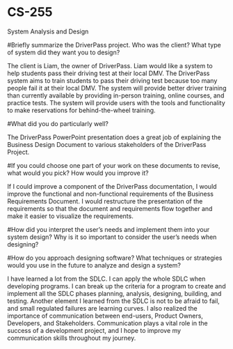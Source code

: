 # CS-255
System Analysis and Design

#Briefly summarize the DriverPass project. Who was the client? What type of system did they want you to design?

The client is Liam, the owner of DriverPass. Liam would like a system to help students pass their driving test at their local DMV. The DriverPass system aims to train students to pass their driving test because too many people fail it at their local DMV. The system will provide better driver training than currently available by providing in-person training, online courses, and practice tests. The system will provide users with the tools and functionality to make reservations for behind-the-wheel training. 

#What did you do particularly well?

The DriverPass PowerPoint presentation does a great job of explaining the Business Design Document to various stakeholders of the DriverPass Project.

#If you could choose one part of your work on these documents to revise, what would you pick? How would you improve it?

If I could improve a component of the DriverPass documentation, I would improve the functional and non-functional requirements of the Business Requirements Document. I would restructure the presentation of the requirements so that the document and requirements flow together and make it easier to visualize the requirements.

#How did you interpret the user’s needs and implement them into your system design? Why is it so important to consider the user’s needs when designing?




#How do you approach designing software? What techniques or strategies would you use in the future to analyze and design a system?

I have learned a lot from the SDLC. I can apply the whole SDLC when developing programs. I can break up the criteria for a program to create and implement all the  SDLC phases planning, analysis, designing, building, and testing. Another element I learned from the SDLC is not to be afraid to fail, and small regulated failures are learning curves. I also realized the importance of communication between end-users, Product Owners, Developers, and Stakeholders. Communication plays a vital role in the success of a development project, and I hope to improve my communication skills throughout my journey.



